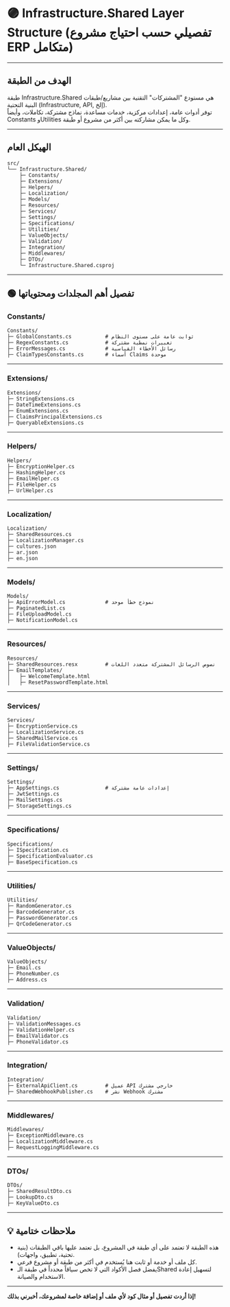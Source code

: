 # 🟣 Infrastructure.Shared Layer Structure (تفصيلي حسب احتياج مشروع ERP متكامل)

---

## الهدف من الطبقة  
طبقة Infrastructure.Shared هي مستودع "المشتركات" التقنية بين مشاريع/طبقات البنية التحتية (Infrastructure, API, إلخ).  
توفر أدوات عامة، إعدادات مركزية، خدمات مساعدة، نماذج مشتركة، تكاملات، وأيضاً Constants وUtilities وكل ما يمكن مشاركته بين أكثر من مشروع أو طبقة.

---

## الهيكل العام  
```
src/
└── Infrastructure.Shared/
    ├─ Constants/
    ├─ Extensions/
    ├─ Helpers/
    ├─ Localization/
    ├─ Models/
    ├─ Resources/
    ├─ Services/
    ├─ Settings/
    ├─ Specifications/
    ├─ Utilities/
    ├─ ValueObjects/
    ├─ Validation/
    ├─ Integration/
    ├─ Middlewares/
    ├─ DTOs/
    └─ Infrastructure.Shared.csproj
```

---

## 🟢 تفصيل أهم المجلدات ومحتوياتها

### Constants/
```
Constants/
├─ GlobalConstants.cs           # ثوابت عامة على مستوى النظام
├─ RegexConstants.cs            # تعبيرات نمطية مشتركة
├─ ErrorMessages.cs             # رسائل الأخطاء القياسية
├─ ClaimTypesConstants.cs       # أسماء Claims موحدة
```

---

### Extensions/
```
Extensions/
├─ StringExtensions.cs
├─ DateTimeExtensions.cs
├─ EnumExtensions.cs
├─ ClaimsPrincipalExtensions.cs
├─ QueryableExtensions.cs
```

---

### Helpers/
```
Helpers/
├─ EncryptionHelper.cs
├─ HashingHelper.cs
├─ EmailHelper.cs
├─ FileHelper.cs
├─ UrlHelper.cs
```

---

### Localization/
```
Localization/
├─ SharedResources.cs
├─ LocalizationManager.cs
├─ cultures.json
├─ ar.json
├─ en.json
```

---

### Models/
```
Models/
├─ ApiErrorModel.cs             # نموذج خطأ موحد
├─ PaginatedList.cs
├─ FileUploadModel.cs
├─ NotificationModel.cs
```

---

### Resources/
```
Resources/
├─ SharedResources.resx         # نصوص الرسائل المشتركة متعدد اللغات
├─ EmailTemplates/
│   ├─ WelcomeTemplate.html
│   ├─ ResetPasswordTemplate.html
```

---

### Services/
```
Services/
├─ EncryptionService.cs
├─ LocalizationService.cs
├─ SharedMailService.cs
├─ FileValidationService.cs
```

---

### Settings/
```
Settings/
├─ AppSettings.cs               # إعدادات عامة مشتركة
├─ JwtSettings.cs
├─ MailSettings.cs
├─ StorageSettings.cs
```

---

### Specifications/
```
Specifications/
├─ ISpecification.cs
├─ SpecificationEvaluator.cs
├─ BaseSpecification.cs
```

---

### Utilities/
```
Utilities/
├─ RandomGenerator.cs
├─ BarcodeGenerator.cs
├─ PasswordGenerator.cs
├─ QrCodeGenerator.cs
```

---

### ValueObjects/
```
ValueObjects/
├─ Email.cs
├─ PhoneNumber.cs
├─ Address.cs
```

---

### Validation/
```
Validation/
├─ ValidationMessages.cs
├─ ValidationHelper.cs
├─ EmailValidator.cs
├─ PhoneValidator.cs
```

---

### Integration/
```
Integration/
├─ ExternalApiClient.cs         # عميل API خارجي مشترك
├─ SharedWebhookPublisher.cs    # نشر Webhook مشترك
```

---

### Middlewares/
```
Middlewares/
├─ ExceptionMiddleware.cs
├─ LocalizationMiddleware.cs
├─ RequestLoggingMiddleware.cs
```

---

### DTOs/
```
DTOs/
├─ SharedResultDto.cs
├─ LookupDto.cs
├─ KeyValueDto.cs
```

---

## 💡 ملاحظات ختامية  
- هذه الطبقة لا تعتمد على أي طبقة في المشروع، بل تعتمد عليها باقي الطبقات (بنية تحتية، تطبيق، واجهات).
- كل ملف أو خدمة أو ثابت هنا يُستخدم في أكثر من طبقة أو مشروع فرعي.
- يفضل فصل الأكواد التي لا تخص سياقاً محدداً في طبقة الـShared لتسهيل إعادة الاستخدام والصيانة.

---

**إذا أردت تفصيل أو مثال كود لأي ملف أو إضافة خاصة لمشروعك، أخبرني بذلك!**